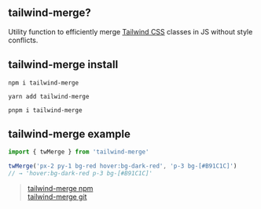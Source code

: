 
## tailwind-merge?
Utility function to efficiently merge [Tailwind CSS](https://tailwindcss.com/) classes in JS without style conflicts.

## tailwind-merge install
```shell
npm i tailwind-merge
```

```shell
yarn add tailwind-merge
```

```shell
pnpm i tailwind-merge
```

## tailwind-merge example 
```typescript
import { twMerge } from 'tailwind-merge'

twMerge('px-2 py-1 bg-red hover:bg-dark-red', 'p-3 bg-[#B91C1C]')
// → 'hover:bg-dark-red p-3 bg-[#B91C1C]'
```


>[tailwind-merge npm](https://www.npmjs.com/package/tailwind-merge)   
>[tailwind-merge git](https://github.com/dcastil/tailwind-merge)